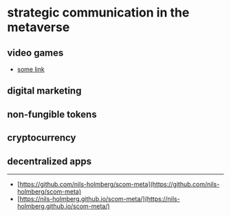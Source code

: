 # strategic communication in the metaverse 

## video games
- [some link](web/)

## digital marketing

## non-fungible tokens

## cryptocurrency

## decentralized apps

---
- [https://github.com/nils-holmberg/scom-meta](https://github.com/nils-holmberg/scom-meta)
- [https://nils-holmberg.github.io/scom-meta/](https://nils-holmberg.github.io/scom-meta/)


